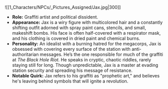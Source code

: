 ![[1_Characters/NPCs/_Pictures_Assigned/Jax.jpg|300]]
- **Role:** Graffiti artist and political dissident.
- **Appearance:** Jax is a wiry figure with multicolored hair and a constantly shifting outfit adorned with spray paint cans, stencils, and small, makeshift bombs. His face is often half-covered with a respirator mask, and his clothing is covered in dried paint and chemical burns.
- **Personality:** An idealist with a burning hatred for the megacorps, Jax is obsessed with covering every surface of the station with anti-authoritarian messages. He’s the one responsible for much of the graffiti at _The Black Hole Riot._ He speaks in cryptic, chaotic riddles, rarely staying still for long. Though unpredictable, Jax is a master at evading station security and spreading his message of resistance.
- **Notable Quirk:** Jax refers to his graffiti as "prophetic art," and believes he's leaving behind symbols that will ignite a revolution.